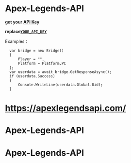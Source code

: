 # Apex-Legends-API

**get your [API Key](https://portal.apexlegendsapi.com/)**

**replace[`YOUR_API_KEY`](https://github.com/FirmianaMarsili/Apex-Legends-API/blob/fa0461eb2aa09e044c030f8d575536e35f62fe1f/Apex-Legends-API/ResponseBase.cs#L30)**

Examples：
  ```
    var bridge = new Bridge()
    {
        Player = "",
        Platform = Platform.PC
    };
    var userdata = await bridge.GetResponseAsync();
    if (userdata.Success)
    {
        Console.WriteLine(userdata.Global.Uid);
    }
  ```
  # https://apexlegendsapi.com/
  
# Apex-Legends-API
# Apex-Legends-API
